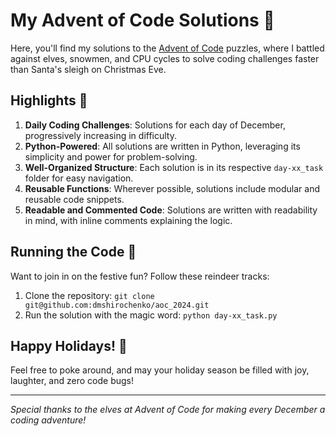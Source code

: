 # My Advent of Code Solutions 🎄

 Here, you'll find my solutions to the [Advent of Code](https://adventofcode.com/) puzzles, where I battled against elves, snowmen, and CPU cycles to solve coding challenges faster than Santa's sleigh on Christmas Eve.


## Highlights 🌟

1. **Daily Coding Challenges**: Solutions for each day of December, progressively increasing in difficulty.
2. **Python-Powered**: All solutions are written in Python, leveraging its simplicity and power for problem-solving.
3. **Well-Organized Structure**: Each solution is in its respective `day-xx_task` folder for easy navigation.
4. **Reusable Functions**: Wherever possible, solutions include modular and reusable code snippets.
5. **Readable and Commented Code**: Solutions are written with readability in mind, with inline comments explaining the logic.


## Running the Code 🏃

Want to join in on the festive fun? Follow these reindeer tracks:

1. Clone the repository: `git clone git@github.com:dmshirochenko/aoc_2024.git`
2. Run the solution with the magic word: `python day-xx_task.py`

## Happy Holidays! 🎉

Feel free to poke around, and may your holiday season be filled with joy, laughter, and zero code bugs!

---

_Special thanks to the elves at Advent of Code for making every December a coding adventure!_
